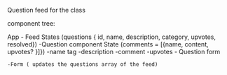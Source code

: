 Question feed for the class

component tree:

App -
Feed
States (questions { id, name, description, category, upvotes, resolved})
-Question component
State (comments = [{name, content, upvotes? }]})
-name tag
-description
-comment
-upvotes - Question form

    -Form ( updates the questions array of the feed)
